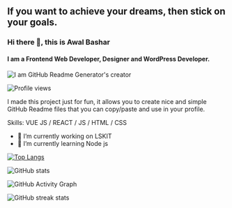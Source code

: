 ## If you want to achieve your dreams, then stick on your goals.
### Hi there 👋, this is Awal Bashar
#### I am a Frontend Web Developer, Designer and WordPress Developer.
![I am GitHub Readme Generator's creator](https://i.ibb.co/hXqxkHN/github-banner.jpg)

![Profile views](https://gpvc.arturio.dev/bashar0091)  

I made this project just for fun, it allows you to create nice and simple GitHub Readme files that you can copy/paste and use in your profile.

Skills: VUE JS / REACT / JS / HTML / CSS

- 🔭 I’m currently working on LSKIT 
- 🌱 I’m currently learning Node js

[![Top Langs](https://github-readme-stats.vercel.app/api/top-langs/?username=bashar0091)](https://github.com/anuraghazra/github-readme-stats)

![GitHub stats](https://github-readme-stats.vercel.app/api?username=bashar0091&show_icons=true)  

![GitHub Activity Graph](https://activity-graph.herokuapp.com/graph?username=bashar0091)  

![GitHub streak stats](https://github-readme-streak-stats.herokuapp.com/?user=bashar0091)  
